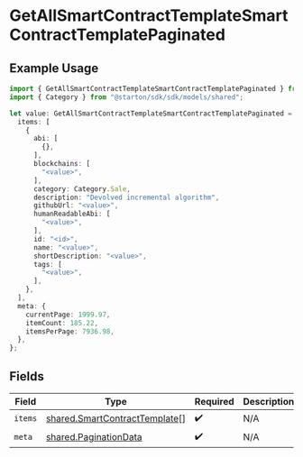 # GetAllSmartContractTemplateSmartContractTemplatePaginated

## Example Usage

```typescript
import { GetAllSmartContractTemplateSmartContractTemplatePaginated } from "@starton/sdk/sdk/models/operations";
import { Category } from "@starton/sdk/sdk/models/shared";

let value: GetAllSmartContractTemplateSmartContractTemplatePaginated = {
  items: [
    {
      abi: [
        {},
      ],
      blockchains: [
        "<value>",
      ],
      category: Category.Sale,
      description: "Devolved incremental algorithm",
      githubUrl: "<value>",
      humanReadableAbi: [
        "<value>",
      ],
      id: "<id>",
      name: "<value>",
      shortDescription: "<value>",
      tags: [
        "<value>",
      ],
    },
  ],
  meta: {
    currentPage: 1999.97,
    itemCount: 185.22,
    itemsPerPage: 7936.98,
  },
};
```

## Fields

| Field                                                                                 | Type                                                                                  | Required                                                                              | Description                                                                           |
| ------------------------------------------------------------------------------------- | ------------------------------------------------------------------------------------- | ------------------------------------------------------------------------------------- | ------------------------------------------------------------------------------------- |
| `items`                                                                               | [shared.SmartContractTemplate](../../../sdk/models/shared/smartcontracttemplate.md)[] | :heavy_check_mark:                                                                    | N/A                                                                                   |
| `meta`                                                                                | [shared.PaginationData](../../../sdk/models/shared/paginationdata.md)                 | :heavy_check_mark:                                                                    | N/A                                                                                   |